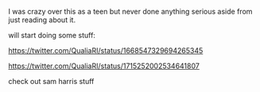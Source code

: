 I was crazy over this as a teen but never done anything serious aside from just reading about it.

will start doing some stuff:

https://twitter.com/QualiaRI/status/1668547329694265345

https://twitter.com/QualiaRI/status/1715252002534641807

check out sam harris stuff

